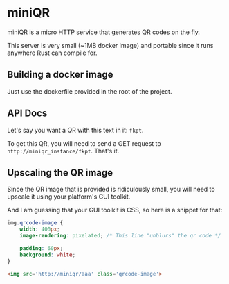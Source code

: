 # miniQR

miniQR is a micro HTTP service that generates QR codes on the fly.

This server is very small (~1MB docker image) and portable since it
runs anywhere Rust can compile for.

## Building a docker image
Just use the dockerfile provided in the root of the project.

## API Docs
Let's say you want a QR with this text in it: `fkpt`.  

To get this QR, you will need to send a GET request to `http://miniqr_instance/fkpt`. That's it.

## Upscaling the QR image
Since the QR image that is provided is ridiculously small, you will need to upscale it
using your platform's GUI toolkit.

And I am guessing that your GUI toolkit is CSS, so here is a snippet for that:

```css
img.qrcode-image {
    width: 400px;
    image-rendering: pixelated; /* This line "unblurs" the qr code */

    padding: 60px;
    background: white;
}
```

```html
<img src='http://miniqr/aaa' class='qrcode-image'>
```
